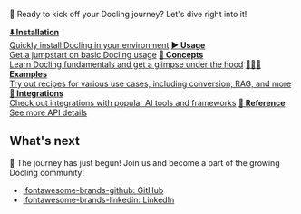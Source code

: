 🐣 Ready to kick off your Docling journey? Let's dive right into it!

<div class="grid">
  <a href="../installation/" class="card"><b>⬇️ Installation</b><br />Quickly install Docling in your environment</a>
  <a href="../usage/" class="card"><b>▶️ Usage</b><br />Get a jumpstart on basic Docling usage</a>
  <a href="../concepts/" class="card"><b>🧩 Concepts</b><br />Learn Docling fundamentals and get a glimpse under the hood</a>
  <a href="../examples/" class="card"><b>🧑🏽‍🍳 Examples</b><br />Try out recipes for various use cases, including conversion, RAG, and more</a>
  <a href="../integrations/" class="card"><b>🤖 Integrations</b><br />Check out integrations with popular AI tools and frameworks</a>
  <a href="../reference/document_converter/" class="card"><b>📖 Reference</b><br />See more API details</a>
</div>

## What's next

🚀 The journey has just begun! Join us and become a part of the growing Docling community!

- <a href="https://github.com/docling-project/docling">:fontawesome-brands-github: GitHub</a>
- <a href="https://linkedin.com/company/docling/">:fontawesome-brands-linkedin: LinkedIn</a>
